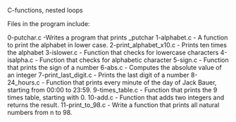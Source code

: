C-functions, nested loops

Files in the program include:

0-putchar.c  -Writes a program that prints _putchar
1-alphabet.c  - A function to print the alphabet in lower case.
2-print_alphabet_x10.c - Prints ten times the alphabet
3-islower.c  - Function that checks for lowercase characters
4-isalpha.c  - Function that checks for alphabetic character
5-sign.c  - Function that prints the sign of a number
6-abs.c  - Computes the absolute value of an integer
7-print_last_digit.c  - Prints the last digit of a number
8-24_hours.c  - Function that prints every minute of the day of Jack Bauer, starting from 00:00 to 23:59.
9-times_table.c  - Function that prints the 9 times table, starting with 0.
10-add.c  -  Function that adds two integers and returns the result.
11-print_to_98.c  - Write a function that prints all natural numbers from n to 98.
